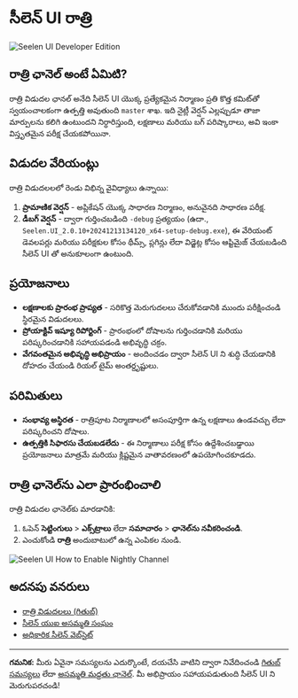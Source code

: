 # సీలెన్ UI రాత్రి

![Seelen UI Developer Edition](https://github.com/user-attachments/assets/76634b49-7b09-4ef2-9643-e93542309f5d)

## రాత్రి ఛానెల్ అంటే ఏమిటి?

రాత్రి విడుదల ఛానల్ అనేది సీలెన్ UI యొక్క ప్రత్యేకమైన నిర్మాణం ప్రతి కొత్త కమిట్‌తో స్వయంచాలకంగా ఉత్పత్తి అవుతుంది
`master` శాఖ. ఇది నైట్లీ వెర్షన్ ఎల్లప్పుడూ తాజా మార్పులను కలిగి ఉంటుందని నిర్ధారిస్తుంది, లక్షణాలు మరియు
బగ్ పరిష్కారాలు, అవి ఇంకా విస్తృతమైన పరీక్ష చేయకపోయినా.

## విడుదల వేరియంట్లు

రాత్రి విడుదలలలో రెండు విభిన్న వైవిధ్యాలు ఉన్నాయి:

1. **ప్రామాణిక వెర్షన్** - అప్లికేషన్ యొక్క సాధారణ నిర్మాణం, అనువైనది సాధారణ పరీక్ష.
2. **డీబగ్ వెర్షన్** - ద్వారా గుర్తించబడింది `-debug` ప్రత్యయం (ఉదా.,
   `Seelen.UI_2.0.10+20241213134120_x64-setup-debug.exe`), ఈ వేరియంట్ డెవలపర్లు మరియు
   పరీక్షకుల కోసం థీమ్స్, ప్లగిన్లు లేదా విడ్జెట్ల కోసం ఆప్టిమైజ్ చేయబడింది సీలెన్ UI తో అనుకూలంగా ఉంటుంది.

## ప్రయోజనాలు

- **లక్షణాలకు ప్రారంభ ప్రాప్యత** - సరికొత్త మెరుగుదలలు చేరుకోవడానికి ముందు పరీక్షించండి స్థిరమైన
  విడుదలలు.
- **ప్రోయాక్టివ్ ఇష్యూ రిపోర్టింగ్** - ప్రారంభంలో దోషాలను గుర్తించడానికి మరియు పరిష్కరించడానికి సహాయపడండి
  అభివృద్ధి చక్రం.
- **వేగవంతమైన అభివృద్ధి అభిప్రాయం** - అందించడం ద్వారా సీలెన్ UI ని శుద్ధి చేయడానికి దోహదం చేయండి రియల్ టైమ్
  అంతర్దృష్టులు.

## పరిమితులు

- **సంభావ్య అస్థిరత** - రాత్రిపూట నిర్మాణాలలో అసంపూర్తిగా ఉన్న లక్షణాలు ఉండవచ్చు లేదా పరిష్కరించని దోషాలు.
- **ఉత్పత్తికి సిఫారసు చేయబడలేదు** - ఈ నిర్మాణాలు పరీక్ష కోసం ఉద్దేశించబడ్డాయి ప్రయోజనాలు మాత్రమే మరియు
  క్లిష్టమైన వాతావరణంలో ఉపయోగించకూడదు.

## రాత్రి ఛానెల్‌ను ఎలా ప్రారంభించాలి

రాత్రి విడుదల ఛానెల్‌కు మారడానికి:

1. ఓపెన్ **సెట్టింగులు** > **ఎక్స్‌ట్రాలు** లేదా **సమాచారం** > **ఛానెల్‌ను నవీకరించండి**.
2. ఎంచుకోండి **రాత్రి** అందుబాటులో ఉన్న ఎంపికల నుండి.

![Seelen UI How to Enable Nightly Channel](https://github.com/user-attachments/assets/ae88aeac-98cc-4424-a9e7-fb59740b694e)

## అదనపు వనరులు

- [రాత్రి విడుదలలు (గితుబ్)](https://github.com/eythaann/Seelen-UI/releases/tag/nightly)
- [సీలెన్ యుఐ అసమ్మతి సంఘం](https://discord.gg/ABfASx5ZAJ)
- [అధికారిక సీలెన్ వెబ్‌సైట్](https://seelen.io)

---

**గమనిక:** మీరు ఏవైనా సమస్యలను ఎదుర్కొంటే, దయచేసి వాటిని ద్వారా నివేదించండి
[గితుబ్ సమస్యలు](https://github.com/eythaann/Seelen-UI/issues) లేదా
[అసమ్మతి మద్దతు ఛానెల్](https://discord.gg/ABfASx5ZAJ). మీ అభిప్రాయం సహాయపడుతుంది సీలెన్ UI ని
మెరుగుపరచండి!
